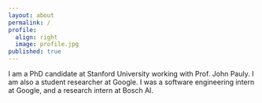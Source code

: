 ```yaml
---
layout: about
permalink: /
profile:
  align: right
  image: profile.jpg
published: true
---
```


<div class="intro-section">
  <p class="lead-text">
      I am a PhD candidate at Stanford University working with Prof. John Pauly. I am also a student researcher at Google. I was a software engineering intern at Google, and a research intern at Bosch AI. 
  </p>
</div>
